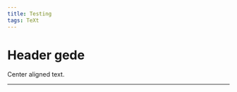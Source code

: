 ```yaml
---
title: Testing
tags: TeXt
---
```

# Header gede #
<p class="text-center">Center aligned text.</p>


---
